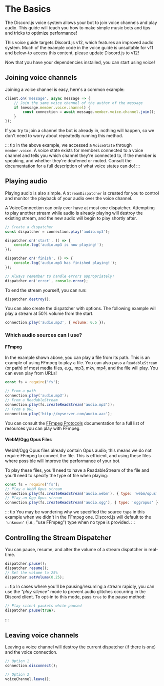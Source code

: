 # The Basics

<branch version="11.x">

The Discord.js voice system allows your bot to join voice channels and play audio. This guide will teach you how to make simple music bots and tips and tricks to optimize performance!

This voice guide targets Discord.js v12, which features an improved audio system. Much of the example code in the voice guide is unsuitable for v11 and below–to access this content, please update Discord.js to v12! 

</branch>
<branch version="12.x">

Now that you have your dependencies installed, you can start using voice!

## Joining voice channels

Joining a voice channel is easy, here's a common example:

```js
client.on('message', async message => {
	// Join the same voice channel of the author of the message
	if (message.member.voice.channel) {
		const connection = await message.member.voice.channel.join();
	}
});
```

If you try to join a channel the bot is already in, nothing will happen, so we don't need to worry about repeatedly running this method.

::: tip
In the above example, we accessed a `VoiceState` through `member.voice`. A voice state exists for members connected to a voice channel and tells you which channel they're connected to, if the member is speaking, and whether they're deafened or muted. Consult the documentation for a full description of what voice states can do!
:::

## Playing audio

Playing audio is also simple. A `StreamDispatcher` is created for you to control and monitor the playback of your audio over the voice channel.

A VoiceConnection can only ever have at most one dispatcher. Attempting to play another stream while audio is already playing will destroy the existing stream, and the new audio will begin to play shortly after.

```js
// Create a dispatcher
const dispatcher = connection.play('audio.mp3');

dispatcher.on('start', () => {
	console.log('audio.mp3 is now playing!');
});

dispatcher.on('finish', () => {
	console.log('audio.mp3 has finished playing!');
});

// Always remember to handle errors appropriately!
dispatcher.on('error', console.error);
```

To end the stream yourself, you can run:

```js
dispatcher.destroy();
```

You can also create the dispatcher with options. The following example will play a stream at 50% volume from the start.

```js
connection.play('audio.mp3', { volume: 0.5 });
```

### Which audio sources can I use?

#### FFmpeg

In the example shown above, you can play a file from its path. This is an example of using FFmpeg to play a file. You can also pass a `ReadableStream` (or path) of most media files, e.g., mp3, mkv, mp4, and the file will play. You can even play from URLs!

```js
const fs = require('fs');

// From a path
connection.play('audio.mp3');
// From a ReadableStream
connection.play(fs.createReadStream('audio.mp3'));
// From a URL
connection.play('http://myserver.com/audio.aac');
```

You can consult the [FFmpeg Protocols](https://www.ffmpeg.org/ffmpeg-protocols.html#Protocols) documentation for a full list of resources you can play with FFmpeg.

#### WebM/Ogg Opus Files

WebM/Ogg Opus files already contain Opus audio; this means we do not require FFmpeg to convert the file. This is efficient, and using these files where possible will improve the performance of your bot.

To play these files, you'll need to have a ReadableStream of the file and you'll need to specify the type of file when playing:

```js
const fs = require('fs');
// Play a WebM Opus stream
connection.play(fs.createReadStream('audio.webm'), { type: 'webm/opus' });
// Play an Ogg Opus stream
connection.play(fs.createReadStream('audio.ogg'), { type: 'ogg/opus' });
```

::: tip
You may be wondering why we specified the source `type` in this example when we didn't in the FFmpeg one. Discord.js will default to the `'unknown'` (i.e., "use FFmpeg") type when no type is provided.
:::

## Controlling the Stream Dispatcher

You can pause, resume, and alter the volume of a stream dispatcher in real-time.

```js
dispatcher.pause();
dispatcher.resume();
// Set the volume to 25%
dispatcher.setVolume(0.25);
```

::: tip
In cases where you'll be pausing/resuming a stream rapidly, you can use the _"play silence"_ mode to prevent audio glitches occurring in the Discord client. To opt-in to this mode, pass `true` to the pause method:
```js
// Play silent packets while paused
dispatcher.pause(true);
```
:::

## Leaving voice channels

Leaving a voice channel will destroy the current dispatcher (if there is one) and the voice connection.

```js
// Option 1
connection.disconnect();

// Option 2
voiceChannel.leave();
```

</branch>
